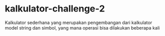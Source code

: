 # kalkulator-challenge-2
Kalkulator sederhana yang merupakan pengembangan dari kalkulator model string dan simbol, yang mana operasi bisa dilakukan beberapa kali
